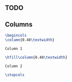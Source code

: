 ## TODO

## Columns

~~~ latex
\begincols
\column{0.48\textwidth}

Column 1

\hfill\column{0.48\textwidth}

Column 2

\stopcols
~~~
